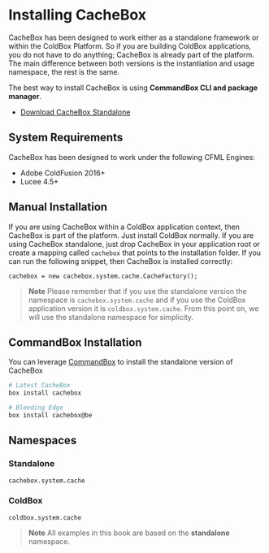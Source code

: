 # Installing CacheBox

CacheBox has been designed to work either as a standalone framework or within the ColdBox Platform. So if you are building ColdBox applications, you do not have to do anything; CacheBox is already part of the platform. The main difference between both versions is the instantiation and usage namespace, the rest is the same.

The best way to install CacheBox is using **CommandBox CLI and package manager**.

* [Download CacheBox Standalone](https://www.forgebox.io/view/cachebox)

## System Requirements

CacheBox has been designed to work under the following CFML Engines:

* Adobe ColdFusion 2016+
* Lucee 4.5+

## Manual Installation

If you are using CacheBox within a ColdBox application context, then CacheBox is part of the platform. Just install ColdBox normally. If you are using CacheBox standalone, just drop CacheBox in your application root or create a mapping called `cachebox` that points to the installation folder. If you can run the following snippet, then CacheBox is installed correctly:

```
cachebox = new cachebox.system.cache.CacheFactory();
```

> **Note** Please remember that if you use the standalone version the namespace is `cachebox.system.cache` and if you use the ColdBox application version it is `coldbox.system.cache`. From this point on, we will use the standalone namespace for simplicity.

## CommandBox Installation

You can leverage [CommandBox](https://www.ortussolutions.com/products/commandbox) to install the standalone version of CacheBox

```bash
# Latest CacheBox
box install cachebox

# Bleeding Edge
box install cachebox@be
```

## Namespaces

### Standalone

`cachebox.system.cache`

### ColdBox

`coldbox.system.cache`

> **Note** All examples in this book are based on the **standalone** namespace.
